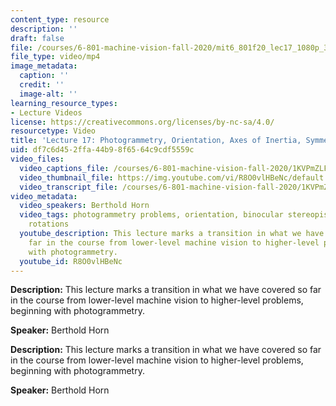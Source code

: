 ```yaml
---
content_type: resource
description: ''
draft: false
file: /courses/6-801-machine-vision-fall-2020/mit6_801f20_lec17_1080p_360p_16_9.mp4
file_type: video/mp4
image_metadata:
  caption: ''
  credit: ''
  image-alt: ''
learning_resource_types:
- Lecture Videos
license: https://creativecommons.org/licenses/by-nc-sa/4.0/
resourcetype: Video
title: 'Lecture 17: Photogrammetry, Orientation, Axes of Inertia, Symmetry, Orientation'
uid: df7c6d45-2ffa-44b9-8f65-64c9cdf5559c
video_files:
  video_captions_file: /courses/6-801-machine-vision-fall-2020/1KVPmZLFEXa45_qjszamvbmSokwSPDCkc_transcript.webvtt
  video_thumbnail_file: https://img.youtube.com/vi/R8O0vlHBeNc/default.jpg
  video_transcript_file: /courses/6-801-machine-vision-fall-2020/1KVPmZLFEXa45_qjszamvbmSokwSPDCkc_transcript.pdf
video_metadata:
  video_speakers: Berthold Horn
  video_tags: photogrammetry problems, orientation, binocular stereopis, transformations,
    rotations
  youtube_description: This lecture marks a transition in what we have covered so
    far in the course from lower-level machine vision to higher-level problems, beginning
    with photogrammetry.
  youtube_id: R8O0vlHBeNc
---
```

**Description:** This lecture marks a transition in what we have covered so far in the course from lower-level machine vision to higher-level problems, beginning with photogrammetry.

**Speaker:** Berthold Horn

**Description:** This lecture marks a transition in what we have covered so far in the course from lower-level machine vision to higher-level problems, beginning with photogrammetry.

**Speaker:** Berthold Horn

